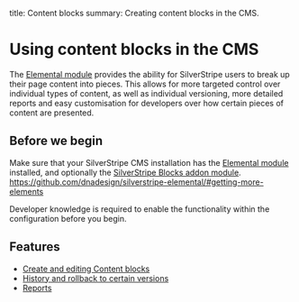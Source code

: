 title: Content blocks
summary: Creating content blocks in the CMS.

# Using content blocks in the CMS

The [Elemental module](https://addons.silverstripe.org/add-ons/dnadesign/silverstripe-elemental) provides the ability
for SilverStripe users to break up their page content into pieces. This allows for more targeted control over
individual types of content, as well as individual versioning, more detailed reports and easy customisation for
developers over how certain pieces of content are presented.

## Before we begin

Make sure that your SilverStripe CMS installation has the [Elemental module](https://addons.silverstripe.org/add-ons/dnadesign/silverstripe-elemental)
installed, and optionally the [SilverStripe Blocks addon module](https://addons.silverstripe.org/add-ons/silverstripe/elemental-blocks).
https://github.com/dnadesign/silverstripe-elemental/#getting-more-elements

<div class="note" markdown="1">Developer knowledge is required to enable the functionality within the configuration before you begin.</div>

## Features

* [Create and editing Content blocks](edit_content.md)
* [History and rollback to certain versions](history.md)
* [Reports](reports.md)

